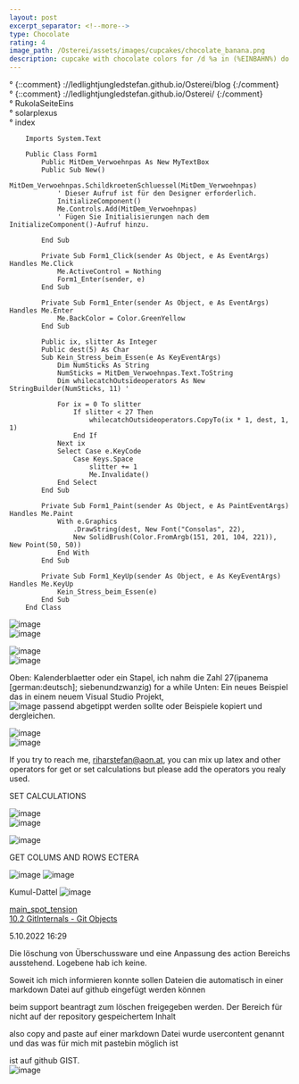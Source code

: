 ```yaml
---
layout: post
excerpt_separator: <!--more-->
type: Chocolate
rating: 4
image_path: /Osterei/assets/images/cupcakes/chocolate_banana.png
description: cupcake with chocolate colors for /d %a in (%EINBAHN%) do dir /b %a
---
```

° {::comment} ://ledlightjungledstefan.github.io/Osterei/blog {:/comment}
<br>
° {::comment} ://ledlightjungledstefan.github.io/Osterei/ {:/comment}
<br>
° RukolaSeiteEins
<br>
° solarplexus
<br>
° index

        Imports System.Text

        Public Class Form1
            Public MitDem_Verwoehnpas As New MyTextBox
            Public Sub New()
                MitDem_Verwoehnpas.SchildkroetenSchluessel(MitDem_Verwoehnpas)
                ' Dieser Aufruf ist für den Designer erforderlich.
                InitializeComponent()
                Me.Controls.Add(MitDem_Verwoehnpas)
                ' Fügen Sie Initialisierungen nach dem InitializeComponent()-Aufruf hinzu.

            End Sub

            Private Sub Form1_Click(sender As Object, e As EventArgs) Handles Me.Click
                Me.ActiveControl = Nothing
                Form1_Enter(sender, e)
            End Sub

            Private Sub Form1_Enter(sender As Object, e As EventArgs) Handles Me.Enter
                Me.BackColor = Color.GreenYellow
            End Sub

            Public ix, slitter As Integer
            Public dest(5) As Char
            Sub Kein_Stress_beim_Essen(e As KeyEventArgs)
                Dim NumSticks As String
                NumSticks = MitDem_Verwoehnpas.Text.ToString
                Dim whilecatchOutsideoperators As New StringBuilder(NumSticks, 11) '

                For ix = 0 To slitter
                    If slitter < 27 Then
                        whilecatchOutsideoperators.CopyTo(ix * 1, dest, 1, 1)
                    End If
                Next ix
                Select Case e.KeyCode
                    Case Keys.Space
                        slitter += 1
                        Me.Invalidate()
                End Select
            End Sub

            Private Sub Form1_Paint(sender As Object, e As PaintEventArgs) Handles Me.Paint
                With e.Graphics
                    .DrawString(dest, New Font("Consolas", 22),
                    New SolidBrush(Color.FromArgb(151, 201, 104, 221)), New Point(50, 50))
                End With
            End Sub

            Private Sub Form1_KeyUp(sender As Object, e As KeyEventArgs) Handles Me.KeyUp
                Kein_Stress_beim_Essen(e)
            End Sub
        End Class

![image](https://user-images.githubusercontent.com/75255909/195294011-5675d6ce-f248-4196-9d3d-89a932e596a4.png)<br>
![image](https://user-images.githubusercontent.com/75255909/195293542-0c8bb60e-dd35-4797-9a59-bad9af8156a4.png)<br>

![image](https://user-images.githubusercontent.com/75255909/195293437-28c5372d-9bcf-4b38-a157-dbc742337ccf.png)<br>
![image](https://user-images.githubusercontent.com/75255909/195293383-284bbf16-107f-4806-9248-e4c4f2477506.png)<br>

Oben: Kalenderblaetter oder ein Stapel, ich nahm die Zahl 27(ipanema [german:deutsch]; siebenundzwanzig) for a while
Unten: Ein neues Beispiel das in einem neuem Visual Studio Projekt,<br>
![image](https://user-images.githubusercontent.com/75255909/195306240-c34ff5e2-e975-4ecb-8077-b085a8773466.png)
passend abgetippt werden sollte oder Beispiele kopiert und dergleichen.

![image](https://user-images.githubusercontent.com/75255909/195305331-a7574175-d101-4a73-a936-cf46ac58d6d3.png)<br>
![image](https://user-images.githubusercontent.com/75255909/195305266-c7529d98-2de0-4413-97ca-11306e900734.png)<br>

If you try to reach me, riharstefan@aon.at, you can mix up latex and other operators for get or
set calculations but please add the operators you realy used.

SET CALCULATIONS

![image](https://user-images.githubusercontent.com/75255909/195320955-f7661cd5-a5a7-4fd4-918f-f236a3150639.png)<br>
![image](https://user-images.githubusercontent.com/75255909/195323538-c17cf5c9-8d53-4427-8631-66a835c0f9c6.png)

![image](https://user-images.githubusercontent.com/75255909/195326647-3f2f0d42-61ca-482e-a9aa-48e8b34620b4.png)

GET COLUMS AND ROWS ECTERA

![image](https://user-images.githubusercontent.com/75255909/193558846-d34c296f-3cbe-4566-9606-21305235cf31.png)
![image](https://user-images.githubusercontent.com/75255909/193559632-14f0cf35-3417-4bdf-a505-685634ea8ce4.png)

Kumul-Dattel
![image](https://user-images.githubusercontent.com/75255909/193556849-671685b7-aa5c-4994-8633-4ca0d7457d38.png)

[main_spot_tension](https://ledlightjungledstefan.github.io/Osterei/)<br>
[10.2 GitInternals - Git Objects](https://git-scm.com/book/en/v2/Git-Internals-Git-Objects)

5.10.2022
16:29

Die löschung von Überschussware und eine Anpassung des action
Bereichs ausstehend. Logebene hab ich keine.

Soweit ich mich informieren konnte sollen Dateien die automatisch
in einer markdown Datei auf github eingefügt werden können

beim support beantragt zum löschen freigegeben werden.
Der Bereich für nicht auf der repository gespeichertem Inhalt

also copy and paste auf einer markdown Datei wurde usercontent
genannt und das was für mich mit pastebin möglich ist

ist auf github GIST.<br>
![image](https://user-images.githubusercontent.com/75255909/195041680-6795a2c3-e0b3-4ecb-a7e9-4252340ec463.png)

